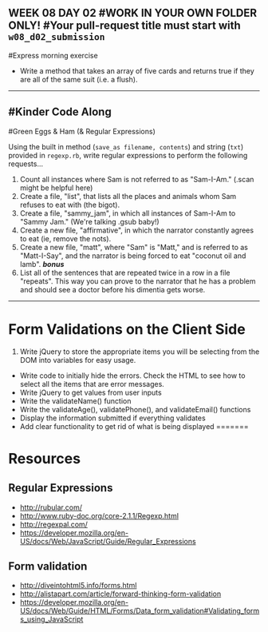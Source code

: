WEEK 08 DAY 02
#WORK IN YOUR OWN FOLDER ONLY!
#Your pull-request title must start with `w08_d02_submission`
---
#Express morning exercise
- Write a method that takes an array of five cards and returns true if they are all of the same suit (i.e. a flush).

---
#Kinder Code Along
---
#Green Eggs & Ham (& Regular Expressions)

Using the built in method (`save_as filename, contents`) and string (`txt`) provided in `regexp.rb`, write regular expressions to perform the following requests...

1. Count all instances where Sam is not referred to as "Sam-I-Am."  (.scan might be helpful here)
2. Create a file, "list", that lists all the places and animals whom Sam refuses to eat with (the bigot).
3. Create a file, "sammy_jam", in which all instances of Sam-I-Am to "Sammy Jam." (We're talking .gsub baby!)
4. Create a new file, "affirmative", in which the narrator constantly agrees to eat (ie, remove the nots).
5. Create a new file, "matt", where "Sam" is "Matt," and is referred to as "Matt-I-Say", and the narrator is being forced to eat "coconut oil and lamb".
***bonus***
6. List all of the sentences that are repeated twice in a row in a file "repeats". This way you can prove to the narrator that he has a problem and should see a doctor before his dimentia gets worse.

---

# Form Validations on the Client Side

1. Write jQuery to store the appropriate items you will be selecting from the DOM into variables for easy usage.
* Write code to initially hide the errors. Check the HTML to see how to select all the items that are error messages.
* Write jQuery to get values from user inputs
* Write the validateName() function
* Write the validateAge(), validatePhone(), and validateEmail() functions
* Display the information submitted if everything validates
* Add clear functionality to get rid of what is being displayed
=======

# Resources
## Regular Expressions
* http://rubular.com/
* http://www.ruby-doc.org/core-2.1.1/Regexp.html
* http://regexpal.com/
* https://developer.mozilla.org/en-US/docs/Web/JavaScript/Guide/Regular_Expressions

## Form validation
* http://diveintohtml5.info/forms.html
* http://alistapart.com/article/forward-thinking-form-validation
* https://developer.mozilla.org/en-US/docs/Web/Guide/HTML/Forms/Data_form_validation#Validating_forms_using_JavaScript
